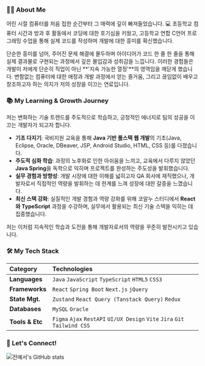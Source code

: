 ### 🙋‍♀️ About Me

어린 시절 컴퓨터를 처음 접한 순간부터 그 매력에 깊이 빠져들었습니다. 💻
초등학교 컴퓨터 시간과 방과 후 활동에서 코딩에 대한 호기심을 키웠고, 고등학교 연합 C언어 프로그래밍 수업을 통해 실제 코드를 작성하며 개발에 대한 흥미를 확신했습니다.

단순한 흥미를 넘어, 주어진 문제 해결에 몰두하며 아이디어가 코드 한 줄 한 줄을 통해 실제 결과물로 구현되는 과정에서 깊은 몰입감과 성취감을 느낍니다. 이러한 경험들은 개발이 저에게 단순히 직업이 아닌 **'지속 가능한 열정'**의 영역임을 깨닫게 했습니다. 변함없는 컴퓨터에 대한 애정과 개발 과정에서 얻는 즐거움, 그리고 끊임없이 배우고 창조하고자 하는 의지가 저의 성장을 이끄는 연료입니다.

### 📚 My Learning & Growth Journey

저는 변화하는 기술 트렌드를 주도적으로 학습하고, 긍정적인 에너지로 팀의 성공을 이끄는 개발자가 되고자 합니다.

*   **기초 다지기**: 국비지원 교육을 통해 **Java 기반 풀스택 웹 개발**의 기초(Java, Eclipse, Oracle, DBeaver, JSP, Android Studio, HTML, CSS 등)를 다졌습니다.
*   **주도적 심화 학습**: 과정의 노후화로 인한 아쉬움을 느끼고, 교육에서 다루지 않았던 **Java Spring**을 독학으로 익히며 프로젝트를 완성하는 주도성을 발휘했습니다.
*   **실무 경험과 방향성**: 개발 시장에 대한 이해를 넓히고자 QA 회사에 재직했으나, 개발자로서 직접적인 역량을 발휘하는 데 한계를 느껴 성장에 대한 갈증을 느꼈습니다.
*   **최신 스택 강화**: 실질적인 개발 경험과 역량 강화를 위해 코알누 스터디에서 **React와 TypeScript** 과정을 수강하며, 실무에서 활용되는 최신 기술 스택을 익히는 데 집중했습니다.

저는 이처럼 지속적인 학습과 도전을 통해 개발자로서의 역량을 꾸준히 발전시키고 있습니다.

### 🛠️ My Tech Stack

| Category        | Technologies                                                |
| :-------------- | :---------------------------------------------------------- |
| **Languages**   | `Java` `JavaScript` `TypeScript` `HTML5` `CSS3`             |
| **Frameworks**  | `React` `Spring Boot` `Next.js` `jQuery`                    |
| **State Mgt.**  | `Zustand` `React Query (Tanstack Query)` `Redux`            |
| **Databases**   | `MySQL` `Oracle`                                            |
| **Tools & Etc** | `Figma` `Ajax` `RestAPI` `UI/UX Design` `Vite` `Jira` `Git` `Tailwind CSS` |

### 🌱 Let's Connect!
![전예서's GitHub stats](https://github-readme-stats.vercel.app/api?username=roseraph502on&show_icons=true&theme=vue)
